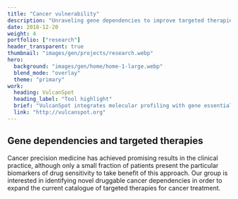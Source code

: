 ```yaml
---
title: "Cancer vulnerability"
description: "Unraveling gene dependencies to improve targeted therapies"
date: 2018-12-20
weight: 4
portfolio: ["research"]
header_transparent: true
thumbnail: "images/gen/projects/research.webp"
hero:
  background: "images/gen/home/home-1-large.webp"
  blend_mode: "overlay"
  theme: "primary"
work:
  heading: VulcanSpot
  heading_label: "Tool highlight"
  brief: "VulcanSpot integrates molecular profiling with gene essentiality screenings in cancer cell lines in order to identify gene dependencies."
  link: "http://vulcanspot.org"
---
```


## Gene dependencies and targeted therapies

Cancer precision medicine has achieved promising results in the clinical practice, although only a small fraction of patients present the particular biomarkers of drug sensitivity to take benefit of this approach. Our group is interested in identifying novel druggable cancer dependencies in order to expand the current catalogue of targeted therapies for cancer treatment.
